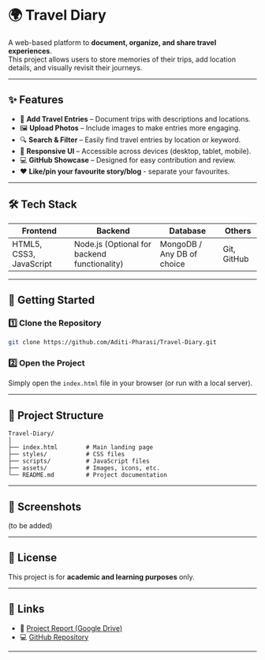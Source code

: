 # 🌍 Travel Diary

A web-based platform to **document, organize, and share travel experiences**.  
This project allows users to store memories of their trips, add location details, and visually revisit their journeys.  

---

## ✨ Features
- 📝 **Add Travel Entries** – Document trips with descriptions and locations.  
- 🖼️ **Upload Photos** – Include images to make entries more engaging.  
- 🔍 **Search & Filter** – Easily find travel entries by location or keyword.  
- 🎨 **Responsive UI** – Accessible across devices (desktop, tablet, mobile).  
- 💻 **GitHub Showcase** – Designed for easy contribution and review.
- ❤️ **Like/pin your favourite story/blog** - separate your favourites.

---

## 🛠️ Tech Stack
| Frontend  | Backend | Database | Others |
|-----------|---------|----------|--------|
| HTML5, CSS3, JavaScript | Node.js (Optional for backend functionality) | MongoDB / Any DB of choice | Git, GitHub |

---

## 🚀 Getting Started

### 1️⃣ Clone the Repository
```bash
git clone https://github.com/Aditi-Pharasi/Travel-Diary.git
```

### 2️⃣ Open the Project
Simply open the `index.html` file in your browser (or run with a local server).

---

## 📂 Project Structure
```
Travel-Diary/
│
├── index.html        # Main landing page
├── styles/           # CSS files
├── scripts/          # JavaScript files
├── assets/           # Images, icons, etc.
└── README.md         # Project documentation
```

---

## 📸 Screenshots
(to be added)

---

## 📜 License
This project is for **academic and learning purposes** only.  

---

## 🔗 Links
- 📄 [Project Report (Google Drive)](https://drive.google.com/drive/folders/1786JokatBVsq0zRp9BAByeCyY_1kniey?usp=sharing)  
- 💻 [GitHub Repository](https://github.com/Aditi-Pharasi/Travel-Diary)  

---
